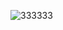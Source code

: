 ![333333](https://user-images.githubusercontent.com/92685838/161508320-f715d1a7-c347-4d49-900e-46fcd051f2ba.png)
